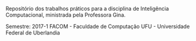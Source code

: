 Repositório dos trabalhos práticos para a disciplina de Inteligência Computacional, ministrada pela Professora Gina.

Semestre: 2017-1 FACOM - Faculdade de Computação UFU - Universidade Federal de Uberlandia
